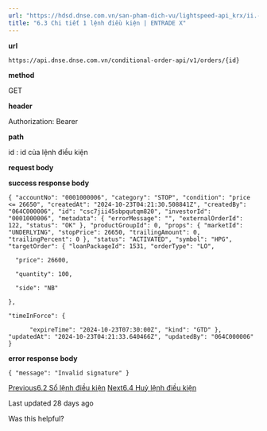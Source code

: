 ```yaml
---
url: "https://hdsd.dnse.com.vn/san-pham-dich-vu/lightspeed-api_krx/ii.-trading-api/6.-lenh-dieu-kien/6.3-chi-tiet-1-lenh-dieu-kien"
title: "6.3 Chi tiết 1 lệnh điều kiện | ENTRADE X"
---
```


**url**

`https://api.dnse.dnse.com.vn/conditional-order-api/v1/orders/{id}`

**method**

GET

**header**

Authorization: Bearer <token>

**path**

id : id của lệnh điều kiện

**request body**

**success response body**

`{
"accountNo": "0001000006",
"category": "STOP",
"condition": "price <= 26650",
"createdAt": "2024-10-23T04:21:30.508841Z", "createdBy": "064C000006",
"id": "csc7jii45sbpqutqm820",
"investorId": "0001000006",
"metadata": {
"errorMessage": "",
"externalOrderId": 122,
"status": "OK"
},
"productGroupId": 0,
"props": {
"marketId": "UNDERLYING",
"stopPrice": 26650,
"trailingAmount": 0,
"trailingPercent": 0
},
"status": "ACTIVATED",
"symbol": "HPG",
"targetOrder": {
"loanPackageId": 1531,
"orderType": "LO",  `

`   "price": 26600,  `

`   "quantity": 100,  `

`   "side": "NB"  `

`},  `

`"timeInForce": {  `

`      "expireTime": "2024-10-23T07:30:00Z",
      "kind": "GTD"
},
"updatedAt": "2024-10-23T04:21:33.640466Z", "updatedBy": "064C000006" }`

**error response body**

`{
"message": "Invalid signature"
}`

[Previous6.2 Sổ lệnh điều kiện](https://hdsd.dnse.com.vn/san-pham-dich-vu/lightspeed-api_krx/ii.-trading-api/6.-lenh-dieu-kien/6.2-so-lenh-dieu-kien) [Next6.4 Huỷ lệnh điều kiện](https://hdsd.dnse.com.vn/san-pham-dich-vu/lightspeed-api_krx/ii.-trading-api/6.-lenh-dieu-kien/6.4-huy-lenh-dieu-kien)

Last updated 28 days ago

Was this helpful?
